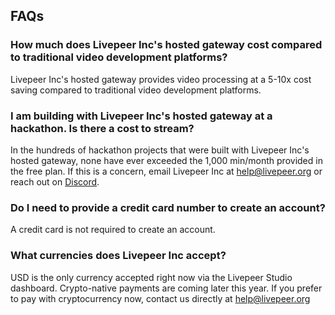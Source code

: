 ## FAQs

### **How much does Livepeer Inc's hosted gateway cost compared to traditional video development platforms?**

Livepeer Inc's hosted gateway provides video processing at a 5-10x cost saving
compared to traditional video development platforms.

### **I am building with Livepeer Inc's hosted gateway at a hackathon. Is there a cost to stream?**

In the hundreds of hackathon projects that were built with Livepeer Inc's hosted
gateway, none have ever exceeded the 1,000 min/month provided in the free plan.
If this is a concern, email Livepeer Inc at help@livepeer.org or reach out
on [Discord](https://discord.gg/livepeer).

### **Do I need to provide a credit card number to create an account?**

A credit card is not required to create an account.

### **What currencies does Livepeer Inc accept?**

USD is the only currency accepted right now via the Livepeer Studio dashboard.
Crypto-native payments are coming later this year. If you prefer to pay with
cryptocurrency now, contact us directly
at [help@livepeer.org](mailto:help@livepeer.org)
